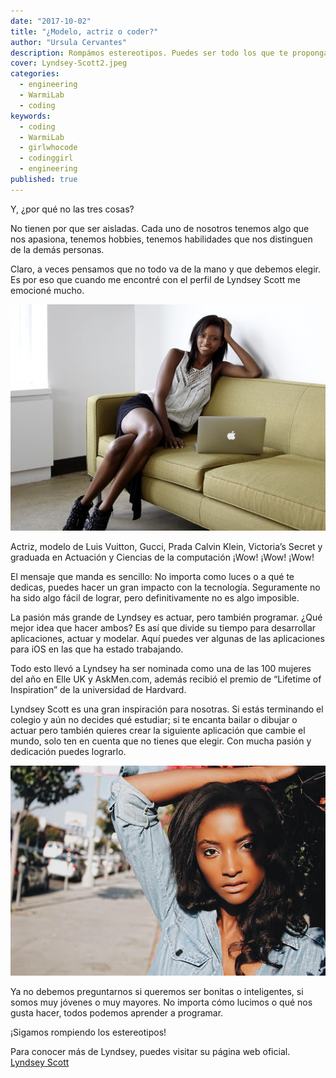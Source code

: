```yaml
---
date: "2017-10-02"
title: "¿Modelo, actriz o coder?"
author: "Ursula Cervantes"
description: Rompámos estereotipos. Puedes ser todo los que te propongas, incluso si la sociedad te dice que no. Lyndsey Scott es uno de tantos ejemplos en los que nos podemos inspirar.
cover: Lyndsey-Scott2.jpeg
categories:
  - engineering
  - WarmiLab
  - coding
keywords:
  - coding
  - WarmiLab
  - girlwhocode
  - codinggirl
  - engineering
published: true
---
```


Y, ¿por qué no las tres cosas?

No tienen por que ser aisladas. Cada uno de nosotros tenemos algo que nos apasiona, tenemos hobbies, tenemos habilidades que nos distinguen de la demás personas.

Claro, a veces pensamos que no todo va de la mano y que debemos elegir. Es por eso que cuando me encontré con el perfil de Lyndsey Scott me emocioné mucho.

![Lyndsey Scott](./Lyndsey-Scott.jpeg "Lyndsey Scott")

Actriz, modelo de Luis Vuitton, Gucci, Prada Calvin Klein, Victoria’s Secret y graduada en Actuación y Ciencias de la computación ¡Wow! ¡Wow! ¡Wow!

El mensaje que manda es sencillo: No importa como luces o a qué te dedicas, puedes hacer un gran impacto con la tecnología. Seguramente no ha sido algo fácil de lograr, pero definitivamente no es algo imposible.

La pasión más grande de Lyndsey es actuar, pero también programar. ¿Qué mejor idea que hacer ambos? Es así que divide su tiempo para desarrollar aplicaciones, actuar y modelar. Aquí puedes ver algunas de las aplicaciones para iOS en las que ha estado trabajando.

Todo esto llevó a Lyndsey ha ser nominada como una de las 100 mujeres del año en Elle UK y AskMen.com, además recibió el premio de “Lifetime of Inspiration” de la universidad de Hardvard.

Lyndsey Scott es una gran inspiración para nosotras. Si estás terminando el colegio y aún no decides qué estudiar; si te encanta bailar o dibujar o actuar pero también quieres crear la siguiente aplicación que cambie el mundo, solo ten en cuenta que no tienes que elegir. Con mucha pasión y dedicación puedes lograrlo.

![Lyndsey Scott](./Lyndsey-Scott2.jpeg "Lyndsey Scott")

Ya no debemos preguntarnos si queremos ser bonitas o inteligentes, si somos muy jóvenes o muy mayores. No importa cómo lucimos o qué nos gusta hacer, todos podemos aprender a programar.

¡Sigamos rompiendo los estereotipos!

Para conocer más de Lyndsey, puedes visitar su página web oficial.
[Lyndsey Scott](https://www.lyndseyscott.com/)  
